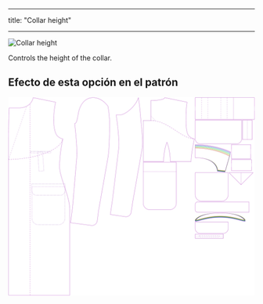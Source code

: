- - -
title: "Collar height"
- - -

![Collar height](collarheight.svg)

Controls the height of the collar.

## Efecto de esta opción en el patrón

![This image shows the effect of this option by superimposing several variants that have a different value for this option](carlton_collarheight_sample.svg "Effect of this option on the pattern")
